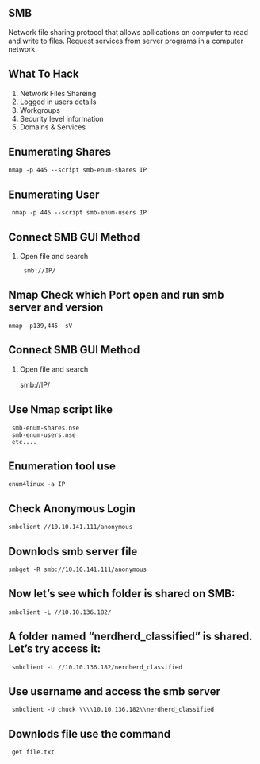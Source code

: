 ## SMB 

Network file sharing protocol that allows apllications on computer to read and write to files. Request services from server programs in a computer network.
  
## What To Hack 

1. Network Files Shareing
2. Logged in users details
3. Workgroups
4. Security level information
5. Domains & Services

## Enumerating Shares

    nmap -p 445 --script smb-enum-shares IP

## Enumerating User
     nmap -p 445 --script smb-enum-users IP
     
## Connect SMB GUI Method 

1. Open file and search

        smb://IP/
    
## Nmap Check which Port open and run smb server and version 

    nmap -p139,445 -sV 
        
## Connect SMB GUI Method 

1. Open file and search

      smb://IP/

## Use Nmap script like

     smb-enum-shares.nse
     smb-enum-users.nse
     etc....

## Enumeration tool use 

    enum4linux -a IP


## Check Anonymous Login

    smbclient //10.10.141.111/anonymous
    
    
## Downlods smb server file 

    smbget -R smb://10.10.141.111/anonymous



## Now let’s see which folder is shared on SMB:

    smbclient -L //10.10.136.182/


## A folder named “nerdherd_classified” is shared. Let’s try access it:

     smbclient -L //10.10.136.182/nerdherd_classified


## Use username and access the smb server 

     smbclient -U chuck \\\\10.10.136.182\\nerdherd_classified


## Downlods file use the command 

     get file.txt
